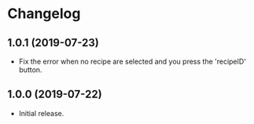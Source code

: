 
Changelog
=========

1.0.1 (2019-07-23)
------------------

- Fix the error when no recipe are selected and you press the 'recipeID' button.

1.0.0 (2019-07-22)
------------------

- Initial release.
